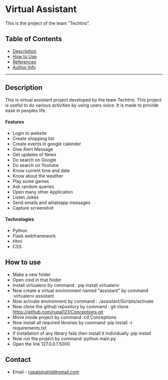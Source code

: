 # Virtual Assistant

This is the project of the team "Techtrio".

## Table of Contents
- [Description](#description)
- [How to Use](#how-to-use)
- [References](#references)
- [Author Info](#author-info)

---

## Description

This is virtual assistant project developed by the team Techtrio. This project is useful to do various  activities  by  using  users voice. It is made to  provide ease in peoples life.

#### Features

- Login to website
- Create shopping list
- Create events in google calender
- Give Alert Message
- Get updates of News
- Do search on Google
- Do search on Youtube
- Know current time and date 
- Know about the weather
- Play some games
- Ask random queries
- Open many other Application
- Listen Jokes
- Send emails and whatsapp messages
- Capture screenshot

#### Technologies
- Python
- Flask webframework
- Html
- CSS

## How to use

- Make a new folder
- Open cmd in that folder
- Install virtualenv by command : pip install virtualenv
- Now create a virtual environment named "assistant" by command :virtualenv assistant
- Now activate environment by command : ./assistant/Scripts/activate
- Now clone the github repository by command : git clone https://github.com/rupal121/Conceptions.git
- Move inside project by command :cd Conceptions
- Now install all required libraries by command :pip install -r requirements.txt
- If installation of any library fails then install it individually :pip install <name of library>
- Now run the project by command :python main.py
- Open the link 127.0.0.1:5000  

## Contact
- Email - rupalsinghid@gmail.com

